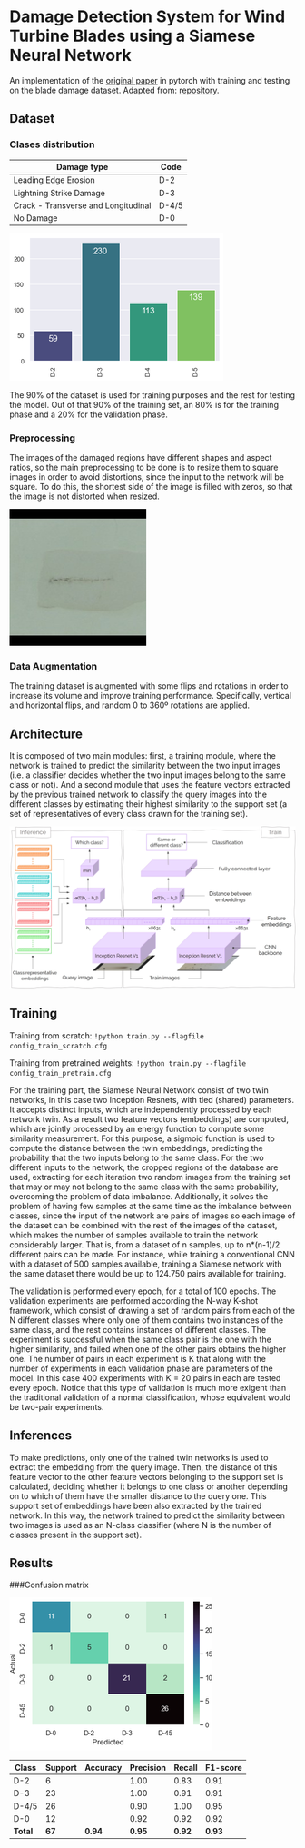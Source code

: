 # Damage Detection System for Wind Turbine Blades using a Siamese Neural Network

An implementation of the [original paper](https://www.cs.cmu.edu/~rsalakhu/papers/oneshot1.pdf) in pytorch with training and testing on the blade damage dataset. Adapted from: [repository](https://github.com/fangpin/siamese-pytorch).

## Dataset
### Clases distribution

| Damage type | Code |
| ----------- | ----------- |
| Leading Edge Erosion | D-2 |
| Lightning Strike Damage | D-3 |
| Crack - Transverse and Longitudinal | D-4/5 |
| No Damage | D-0 |

![alt text](https://github.com/alibarrio/dam-det-WTB/blob/main/images/dam_type_distr_simp.png)

The 90\% of the dataset is used for training purposes and the rest for testing the model. Out of that 90\% of the training set, an 80\% is for the training phase and a 20\% for the validation phase.

### Preprocessing
The images of the damaged regions have different shapes and aspect ratios, so the main preprocessing to be done is to resize them to square images in order to avoid distortions, since the input to the network will be square. To do this, the shortest side of the image is filled with zeros, so that the image is not distorted when resized.

![Example](https://github.com/alibarrio/dam-det-WTB/blob/main/images/d45_res.jpg)

### Data Augmentation
The training dataset is augmented with some flips and rotations in order to increase its volume and improve training performance. Specifically, vertical and horizontal flips, and random 0 to 360º rotations are applied.

## Architecture
It is composed of two main modules: first, a training module, where the network is trained to predict the similarity between the two input images (i.e. a classifier decides whether the two input images belong to the same class or not). And a second module that uses the feature vectors extracted by the previous trained network to classify the query images into the different classes by estimating their highest similarity to the support set (a set of representatives of every class drawn for the training set).

![alt text](https://github.com/alibarrio/dam-det-WTB/blob/main/images/diagrama_comp2.jpg)

## Training
Training from scratch:
`!python train.py --flagfile config_train_scratch.cfg`

Training from pretrained weights:
`!python train.py --flagfile config_train_pretrain.cfg`

For the training part, the Siamese Neural Network consist of two twin networks, in this case two Inception Resnets, with tied (shared) parameters. It accepts distinct inputs, which are independently processed by each network twin. As a result two feature vectors (embeddings) are computed, which are jointly processed by an energy function to compute some similarity measurement. For this purpose, a sigmoid function is used to compute the distance between the twin embeddings, predicting the probability that the two inputs belong to the same class. For the two different inputs to the network, the cropped regions of the database are used, extracting for each iteration two random images from the training set that may or may not belong to the same class with the same probability, overcoming the problem of data imbalance. Additionally, it solves the problem of having few samples at the same time as the imbalance between classes, since the input of the network are pairs of images so each image of the dataset can be combined with the rest of the images of the dataset, which makes the number of samples available to train the network considerably larger. That is, from a dataset of n samples, up to n*(n-1)/2 different pairs can be made. For instance, while training a conventional CNN with a dataset of 500 samples available, training a Siamese network with the same dataset there would be up to 124.750 pairs available for training.

The validation is performed every epoch, for a total of 100 epochs. The validation experiments are performed according the N-way K-shot framework, which consist of drawing a set of random pairs from each of the N different classes where only one of them contains two instances of the same class, and the rest contains instances of different classes. The experiment is successful when the same class pair is the one with the higher similarity, and failed when one of the other pairs obtains the higher one. The number of pairs in each experiment is K that along with the number of experiments in each validation phase are parameters of the model. In this case 400 experiments with K = 20 pairs in each are tested every epoch. Notice that this type of validation is much more exigent than the traditional validation of a normal classification, whose equivalent would be two-pair experiments.

## Inferences
To make predictions, only one of the trained twin networks is used to extract the embedding from the query image. Then, the distance of this feature vector to the other feature vectors belonging to the support set is calculated, deciding whether it belongs to one class or another depending on to which of them have the smaller distance to the query one. This support set of embeddings have been also extracted by the trained network. In this way, the network trained to predict the similarity between two images is used as an N-class classifier (where N is the number of classes present in the support set).

## Results
###Confusion matrix

![Example](https://github.com/alibarrio/dam-det-WTB/blob/main/images/prop_conf_mat.png)

| Class | Support | Accuracy | Precision | Recall | F1-score |
| ----------- | ----------- | ----------- | ----------- | ----------- | ----------- |
| D-2 | 6 |  | 1.00 | 0.83 | 0.91 | 
| D-3 | 23 |  | 1.00 | 0.91 | 0.91 | 
| D-4/5 | 26 |  | 0.90 | 1.00 | 0.95 | 
| D-0 | 12 |  | 0.92 | 0.92 | 0.92 | 
| **Total** | **67** | **0.94** | **0.95** | **0.92** | **0.93** | 









